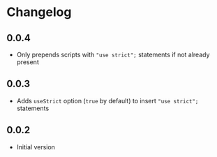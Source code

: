 # Changelog

## 0.0.4

- Only prepends scripts with `"use strict";` statements if not already present


## 0.0.3

- Adds `useStrict` option (`true` by default) to insert `"use strict";` statements


## 0.0.2

- Initial version
